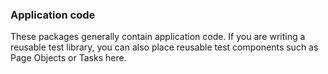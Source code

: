 ### Application code
 
These packages generally contain application code. 
If you are writing a reusable test library, you can also place reusable test components such as Page Objects or Tasks here.
